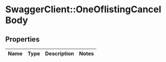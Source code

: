 # SwaggerClient::OneOflistingCancelBody

## Properties
Name | Type | Description | Notes
------------ | ------------- | ------------- | -------------

